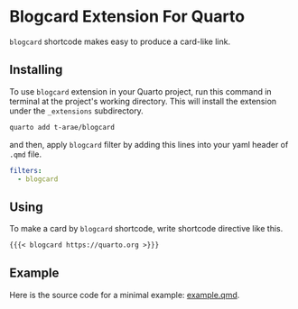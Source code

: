 # Blogcard Extension For Quarto

`blogcard` shortcode makes easy to produce a card-like link.

## Installing

To use `blogcard` extension in your Quarto project, run this command in terminal at the project's working directory.
This will install the extension under the `_extensions` subdirectory.

```bash
quarto add t-arae/blogcard
```

and then, apply `blogcard` filter by adding this lines into your yaml header of `.qmd` file.

```yaml
filters:
  - blogcard
```

## Using

To make a card by `blogcard` shortcode, write shortcode directive like this.

```markdown
{{{< blogcard https://quarto.org >}}}
```

## Example

Here is the source code for a minimal example: [example.qmd](example.qmd).

